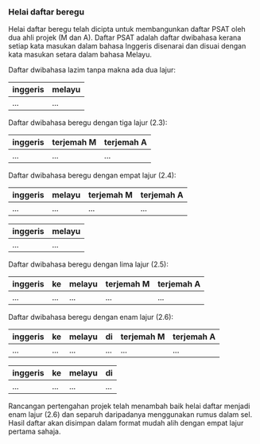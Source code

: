 ### Helai daftar beregu

Helai daftar beregu telah dicipta untuk membangunkan daftar
PSAT oleh dua ahli projek (M dan A). Daftar PSAT adalah
daftar dwibahasa kerana setiap kata masukan dalam bahasa
Inggeris disenarai dan disuai dengan kata masukan setara
dalam bahasa Melayu.

Daftar dwibahasa lazim tanpa makna ada dua lajur:

| inggeris | melayu |
| -------- | ------ |
| ...      | ...    |

Daftar dwibahasa beregu dengan tiga lajur (2.3):

| inggeris | terjemah M | terjemah A |
| -------- | ---------- | ---------- |
| ...      | ...        | ...        |

Daftar dwibahasa beregu dengan empat lajur (2.4):

| inggeris | melayu | terjemah M | terjemah A |
| -------- | ------ | ---------- | ---------- |
| ...      | ...    | ...        | ...        |

| inggeris | melayu |
| -------- | ------ |
| ...      | ...    |

Daftar dwibahasa beregu dengan lima lajur (2.5):

| inggeris | ke   | melayu | terjemah M | terjemah A |
| -------- | ---- | ------ | ---------- | ---------- |
| ...      | ...  | ...    | ...        | ...        |

Daftar dwibahasa beregu dengan enam lajur (2.6):

| inggeris | ke   | melayu | di   | terjemah M | terjemah A |
| -------- | ---- | ------ | ---- | ---------- | ---------- |
| ...      | ...  | ...    | ...  | ...        | ...        |

| inggeris | ke   | melayu | di   |
| -------- | ---- | ------ | ---- |
| ...      | ...  | ...    | ...  |

Rancangan pertengahan projek telah menambah baik helai
daftar menjadi enam lajur (2.6) dan separuh daripadanya
menggunakan rumus dalam sel. Hasil daftar akan disimpan
dalam format mudah alih dengan empat lajur pertama sahaja.

